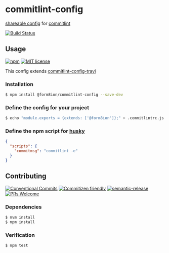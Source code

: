 # commitlint-config

[shareable config](https://conventional-changelog.github.io/commitlint/#/concepts-shareable-config)
for [commitlint](https://conventional-changelog.github.io/commitlint/)

<!-- status badges -->
[![Build Status][ci-badge]][ci-link]

## Usage

<!-- consumer badges -->
[![npm][npm-badge]][npm-link]
[![MIT license][license-badge]][license-link]

This config extends [commitlint-config-travi](https://github.com/travi/commitlint-config-travi)

### Installation

```sh
$ npm install @form8ion/commitlint-config --save-dev
```

### Define the config for your project

```sh
$ echo "module.exports = {extends: ['@form8ion']};" > .commitlintrc.js
```

### Define the npm script for [husky](https://github.com/typicode/husky)

```json
{
  "scripts": {
    "commitmsg": "commitlint -e"
  }
}
```

## Contributing

<!-- contribution badges -->
[![Conventional Commits][commit-convention-badge]][commit-convention-link]
[![Commitizen friendly][commitizen-badge]][commitizen-link]
[![semantic-release][semantic-release-badge]][semantic-release-link]
[![PRs Welcome][PRs-badge]][PRs-link]

### Dependencies

```sh
$ nvm install
$ npm install
```

### Verification

```sh
$ npm test
```

[npm-link]: https://www.npmjs.com/package/@form8ion/commitlint-config
[npm-badge]: https://img.shields.io/npm/v/@form8ion/commitlint-config.svg
[license-link]: LICENSE
[license-badge]: https://img.shields.io/github/license/form8ion/commitlint-config.svg
[ci-link]: https://travis-ci.com/form8ion/commitlint-config
[ci-badge]: https://img.shields.io/travis/com/form8ion/commitlint-config/master.svg
[commit-convention-link]: https://conventionalcommits.org
[commit-convention-badge]: https://img.shields.io/badge/Conventional%20Commits-1.0.0-yellow.svg
[commitizen-link]: http://commitizen.github.io/cz-cli/
[commitizen-badge]: https://img.shields.io/badge/commitizen-friendly-brightgreen.svg
[semantic-release-link]: https://github.com/semantic-release/semantic-release
[semantic-release-badge]: https://img.shields.io/badge/%20%20%F0%9F%93%A6%F0%9F%9A%80-semantic--release-e10079.svg
[PRs-link]: http://makeapullrequest.com
[PRs-badge]: https://img.shields.io/badge/PRs-welcome-brightgreen.svg
